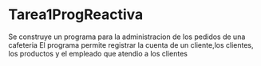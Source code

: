 # Tarea1ProgReactiva

Se construye un programa para la administracion de los pedidos de una cafeteria
El programa permite registrar la cuenta de un cliente,los clientes, los productos y el empleado que atendio a los clientes